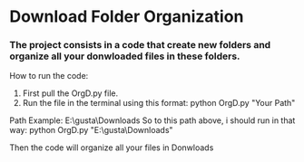 # Download Folder Organization

### The project consists in a code that create new folders and organize all your donwloaded files in these folders.

How to run the code:

1. First pull the OrgD.py file.
2. Run the file in the terminal using this format: python OrgD.py "Your Path"

Path Example: E:\gusta\Downloads
So to this path above, i should run in that way: python OrgD.py "E:\gusta\Downloads"

Then the code will organize all your files in Donwloads
